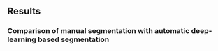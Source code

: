 ## Results


### Comparison of manual segmentation with automatic deep-learning based segmentation

